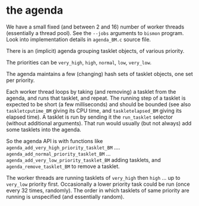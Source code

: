 # the agenda

We have a small fixed (and between 2 and 16) number of worker threads
(essentially a thread pool). See the `--jobs` arguments to `bismon`
program. Look into implementation details in `agenda_BM.c` source
file.

There is an (implicit) agenda grouping tasklet objects, of various priority.

The priorities can be `very_high`, `high`, `normal`, `low`, `very_low`.

The agenda maintains a few (changing) hash sets of tasklet objects, one set per priority.

Each worker thread loops by taking (and removing) a tasklet from the
agenda, and runs that tasklet, and repeat. The running step of a
tasklet is expected to be short (a few milliseconds) and should be
bounded (see also `taskletcputime_BM` giving its CPU time, and
`taskletelapsed_BM` giving its elapsed time). A tasklet is run by
sending it the `run_tasklet` selector (without additional
arguments). That run would usually (but not always) add some tasklets
into the agenda.

So the agenda API is with functions like
`agenda_add_very_high_priority_tasklet_BM`
.... `agenda_add_normal_priority_tasklet_BM`
... `agenda_add_very_low_priority_tasklet_BM` adding tasklets, and
`agenda_remove_tasklet_BM` to remove a tasklet.

The worker threads are running tasklets of `very_high` then `high`
... up to `very_low` priority first. Occasionally a lower priority
task could be run (once every 32 times, randomly). The order in which
tasklets of same priority are running is unspecified (and essentially
random).